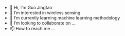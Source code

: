 - 👋 Hi, I’m Guo Jingtao
- 👀 I’m interested in wireless sensing
- 🌱 I’m currently learning machine learning methodology
- 💞️ I’m looking to collaborate on ...
- 📫 How to reach me ...

<!---
GuoJingtao-1997/GuoJingtao-1997 is a ✨ special ✨ repository because its `README.md` (this file) appears on your GitHub profile.
You can click the Preview link to take a look at your changes.
--->

